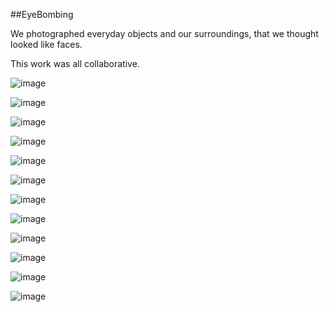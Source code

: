 ##EyeBombing


We photographed everyday objects and our surroundings, that we thought looked like faces. 

This work was all collaborative.

![image](Newfaces/Edited10.png)

![image](Newfaces/edited.png)

![image](Newfaces/edited11.png)

![image](Newfaces/edited12.png)

![image](Newfaces/edited13.png)

![image](Newfaces/edited14.png)

![image](Newfaces/edited15.png)

![image](Newfaces/edited2.png)

![image](Newfaces/edited19.jpg)

![image](Newfaces/edited16.png)

![image](Newfaces/edited17.png)

![image](Newfaces/edited18.png)